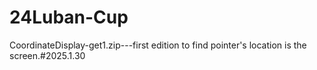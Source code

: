 # 24Luban-Cup
CoordinateDisplay-get1.zip---first edition to find pointer's location is the screen.#2025.1.30
